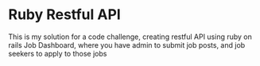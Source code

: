 # Ruby Restful API
This is my solution for a code challenge, creating restful API using ruby on rails
Job Dashboard, where you have admin to submit job posts, and job seekers to apply to those jobs

